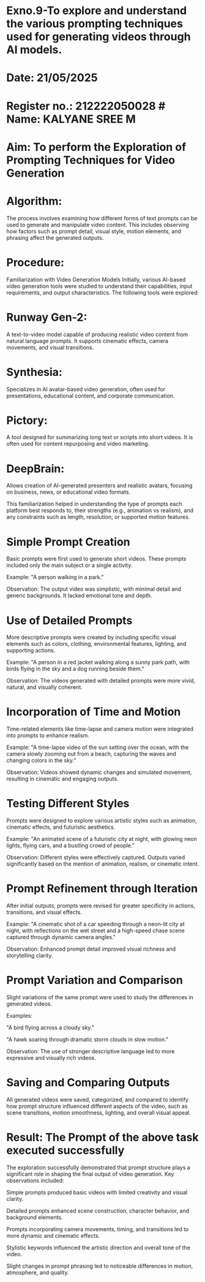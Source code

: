 # Exno.9-To explore and understand the various prompting techniques used for generating videos through AI models. 

# Date: 21/05/2025
# Register no.: 212222050028           # Name: KALYANE SREE M
# Aim: To perform the Exploration of Prompting Techniques for Video Generation
# Algorithm: 
The process involves examining how different forms of text prompts can be used to generate and manipulate video content. This includes observing how factors such as prompt detail, visual style, motion elements, and phrasing affect the generated outputs.

# Procedure:
Familiarization with Video Generation Models
Initially, various AI-based video generation tools were studied to understand their capabilities, input requirements, and output characteristics. The following tools were explored:

# Runway Gen-2: 
A text-to-video model capable of producing realistic video content from natural language prompts. It supports cinematic effects, camera movements, and visual transitions.

# Synthesia: 
Specializes in AI avatar-based video generation, often used for presentations, educational content, and corporate communication.

# Pictory:
A tool designed for summarizing long text or scripts into short videos. It is often used for content repurposing and video marketing.

# DeepBrain:
Allows creation of AI-generated presenters and realistic avatars, focusing on business, news, or educational video formats.

This familiarization helped in understanding the type of prompts each platform best responds to, their strengths (e.g., animation vs realism), and any constraints such as length, resolution, or supported motion features.

# Simple Prompt Creation
Basic prompts were first used to generate short videos. These prompts included only the main subject or a single activity.

Example: "A person walking in a park."

Observation: The output video was simplistic, with minimal detail and generic backgrounds. It lacked emotional tone and depth.

# Use of Detailed Prompts
More descriptive prompts were created by including specific visual elements such as colors, clothing, environmental features, lighting, and supporting actions.

Example: "A person in a red jacket walking along a sunny park path, with birds flying in the sky and a dog running beside them."

Observation: The videos generated with detailed prompts were more vivid, natural, and visually coherent.

# Incorporation of Time and Motion
Time-related elements like time-lapse and camera motion were integrated into prompts to enhance realism.

Example: "A time-lapse video of the sun setting over the ocean, with the camera slowly zooming out from a beach, capturing the waves and changing colors in the sky."

Observation: Videos showed dynamic changes and simulated movement, resulting in cinematic and engaging outputs.

# Testing Different Styles
Prompts were designed to explore various artistic styles such as animation, cinematic effects, and futuristic aesthetics.

Example: "An animated scene of a futuristic city at night, with glowing neon lights, flying cars, and a bustling crowd of people."

Observation: Different styles were effectively captured. Outputs varied significantly based on the mention of animation, realism, or cinematic intent.

# Prompt Refinement through Iteration
After initial outputs, prompts were revised for greater specificity in actions, transitions, and visual effects.

Example: "A cinematic shot of a car speeding through a neon-lit city at night, with reflections on the wet street and a high-speed chase scene captured through dynamic camera angles."

Observation: Enhanced prompt detail improved visual richness and storytelling clarity.

# Prompt Variation and Comparison
Slight variations of the same prompt were used to study the differences in generated videos.

Examples:

"A bird flying across a cloudy sky."

"A hawk soaring through dramatic storm clouds in slow motion."

Observation: The use of stronger descriptive language led to more expressive and visually rich videos.

# Saving and Comparing Outputs
All generated videos were saved, categorized, and compared to identify how prompt structure influenced different aspects of the video, such as scene transitions, motion smoothness, lighting, and overall visual appeal.



# Result: The Prompt of the above task executed successfully
The exploration successfully demonstrated that prompt structure plays a significant role in shaping the final output of video generation. Key observations included:

Simple prompts produced basic videos with limited creativity and visual clarity.

Detailed prompts enhanced scene construction, character behavior, and background elements.

Prompts incorporating camera movements, timing, and transitions led to more dynamic and cinematic effects.

Stylistic keywords influenced the artistic direction and overall tone of the video.

Slight changes in prompt phrasing led to noticeable differences in motion, atmosphere, and quality.











